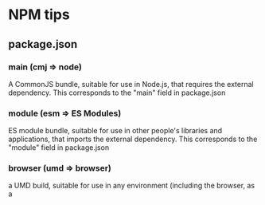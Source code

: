 # NPM tips

## package.json

### main (cmj => node)

A CommonJS bundle, suitable for use in Node.js, that requires the external dependency. This corresponds to the "main" field in package.json

### module (esm => ES Modules)

ES module bundle, suitable for use in other people's libraries and applications, that imports the external dependency. This corresponds to the "module" field in package.json

### browser (umd => browser)

a UMD build, suitable for use in any environment (including the browser, as a <script> tag), that includes the external dependency. This corresponds to the "browser" field in package.json

Font: https://github.com/rollup/rollup-starter-lib


# Another resources

- https://babeljs.io/blog/2018/06/26/on-consuming-and-publishing-es2015+-packages
- https://jasonformat.com/enabling-modern-js-on-npm/
